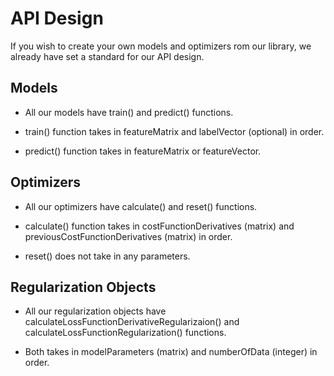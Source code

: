 # API Design

If you wish to create your own models and optimizers rom our library, we already have set a standard for our API design.

## Models

* All our models have train() and predict() functions.

* train() function takes in featureMatrix and labelVector (optional) in order.
  
* predict() function takes in featureMatrix or featureVector.

## Optimizers

* All our optimizers have calculate() and reset() functions.

* calculate() function takes in costFunctionDerivatives (matrix) and previousCostFunctionDerivatives (matrix) in order.

* reset() does not take in any parameters.

## Regularization Objects

* All our regularization objects have calculateLossFunctionDerivativeRegularizaion() and calculateLossFunctionRegularization() functions.

* Both takes in modelParameters (matrix) and numberOfData (integer) in order.
